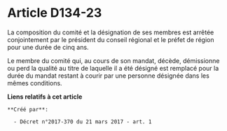 # Article D134-23

La composition du comité et la désignation de ses membres est arrêtée conjointement par le président du conseil régional et
le préfet de région pour une durée de cinq ans.

Le membre du comité qui, au cours de son mandat, décède, démissionne ou perd la qualité au titre de laquelle il a été désigné
est remplacé pour la durée du mandat restant à courir par une personne désignée dans les mêmes conditions.

**Liens relatifs à cet article**

	**Créé par**:

	  - Décret n°2017-370 du 21 mars 2017 - art. 1
